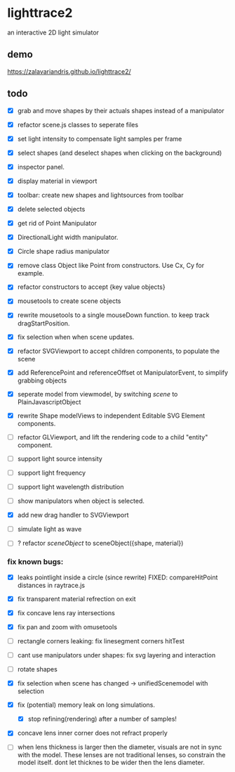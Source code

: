 # lighttrace2
an interactive 2D light simulator


## demo
https://zalavariandris.github.io/lighttrace2/

## todo
- [x] grab and move shapes by their actuals shapes instead of a manipulator
- [x] refactor scene.js classes to seperate files
- [x] set light intensity to compensate light samples per frame
- [x] select shapes (and deselect shapes when clicking on the background)
- [x] inspector panel. 
- [x] display material in viewport
- [x] toolbar: create new shapes and lightsources from toolbar
- [x] delete selected objects

- [x] get rid of Point Manipulator
- [x] DirectionalLight width manipulator.
- [x] Circle shape radius manipulator

- [x] remove class Object like Point from constructors. Use Cx, Cy for example.
- [x] refactor constructors to accept {key value objects}
- [x] mousetools to create scene objects
- [x] rewrite mousetools to a single mouseDown function. to keep track dragStartPosition.
- [x] fix selection when when scene updates.
- [x] refactor SVGViewport to accept children components, to populate the scene

- [x] add ReferencePoint and referenceOffset ot ManipulatorEvent, to simplify grabbing objects
- [x] seperate model from viewmodel, by switching _scene_ to PlainJavascriptObject
- [x] rewrite Shape modelViews to independent Editable SVG Element components.

- [ ] refactor GLViewport, and lift the rendering code to a child "entity" component.

- [ ] support light source intensity
- [ ] support light frequency
- [ ] support light wavelength distribution

- [ ] show manipulators when object is selected.
- [x] add new drag handler to SVGViewport

- [ ] simulate light as wave

- [ ] ? refactor _sceneObject_ to sceneObject({shape, material})

### fix known bugs:
- [x] leaks pointlight inside a circle (since rewrite) FIXED: compareHitPoint distances in raytrace.js
- [x] fix transparent material refrection on exit
- [x] fix concave lens ray intersections
- [x] fix pan and zoom with omusetools
- [ ] rectangle corners leaking: fix linesegment corners hitTest
- [ ] cant use manipulators under shapes: fix svg layering and interaction
- [ ] rotate shapes
- [x] fix selection when scene has changed -> unifiedScenemodel with selection
- [x] fix (potential) memory leak on long simulations.
  - [x] stop refining(rendering) after a number of samples!
- [x] concave lens inner corner does not refract properly
- [ ] when lens thickness is larger then the diameter, visuals are not in sync with the model. These lenses are not traditional lenses, so constrain the model itself. dont let thicknes to be wider then the lens diameter.



